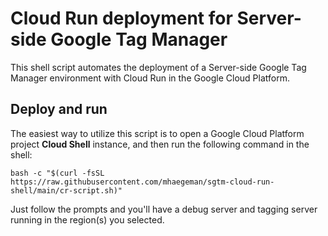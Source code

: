 # Cloud Run deployment for Server-side Google Tag Manager
This shell script automates the deployment of a Server-side Google Tag Manager environment with Cloud Run in the Google Cloud Platform.

## Deploy and run
The easiest way to utilize this script is to open a Google Cloud Platform project **Cloud Shell** instance, and then run the following command in the shell:

```
bash -c "$(curl -fsSL https://raw.githubusercontent.com/mhaegeman/sgtm-cloud-run-shell/main/cr-script.sh)"
```

Just follow the prompts and you'll have a debug server and tagging server running in the region(s) you selected.
